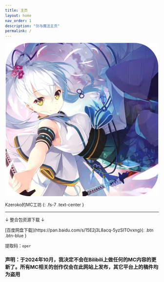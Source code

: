 ```yaml
---
title: 主页
layout: home
nav_order: 1
description: "剑与魔法主页"
permalink: /
---
```


<div align="center"> <img src="img/misc/kzeroko.webp" alt="kzeroko" /> </div>

Kzeroko的MC工坊
{: .fs-7 .text-center }

<hr />

↓ 整合包资源下载 ↓

<span class="fs-4">
[百度网盘下载](https://pan.baidu.com/s/15E2j3L8acq-5yzSITOvxng){: .btn .btn-blue }
</span>

提取码：`oper`

### 声明：于2024年10月，我决定不会在Bilibili上做任何的MC内容的更新了。所有MC相关的创作仅会在此网站上发布，其它平台上的稿件均为盗用
